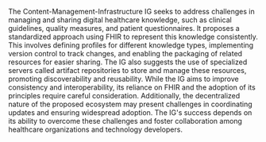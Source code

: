 The Content-Management-Infrastructure IG seeks to address challenges in managing and sharing digital healthcare knowledge, such as clinical guidelines, quality measures, and patient questionnaires. It proposes a standardized approach using FHIR to represent this knowledge consistently. This involves defining profiles for different knowledge types, implementing version control to track changes, and enabling the packaging of related resources for easier sharing. The IG also suggests the use of specialized servers called artifact repositories to store and manage these resources, promoting discoverability and reusability. While the IG aims to improve consistency and interoperability, its reliance on FHIR and the adoption of its principles require careful consideration. Additionally, the decentralized nature of the proposed ecosystem may present challenges in coordinating updates and ensuring widespread adoption. The IG's success depends on its ability to overcome these challenges and foster collaboration among healthcare organizations and technology developers. 
